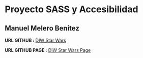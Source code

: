 # Proyecto SASS y Accesibilidad
## Manuel Melero Benítez

**URL GITHUB :** [DIW Star Wars](https://github.com/mmb-96/DIW-Star_Wars)

**URL GITHUB PAGE :** [DIW Star Wars Page](https://mmb-96.github.io/DIW-Star_Wars/)
